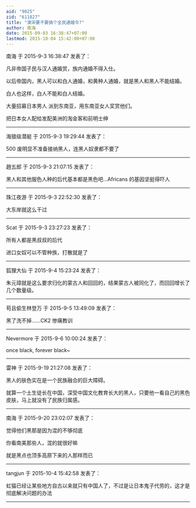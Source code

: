 ```yaml
---
aid: "9025"
zid: "611827"
title: "澳宋要不要搞个全民通婚令?"
author: 南海
date: 2015-09-03 16:38:47+07:00
lastmod: 2015-10-04 15:42:00+07:00
---
```


南海 于 2015-9-3 16:38:47 发表了：

凡非帝国子民与汉人通婚赏，族内通婚不得入仕。

以后帝国内，黑人可以和白人通婚，和黄种人通婚，就是黑人和黑人不能结婚。

白人也这样，白人不能和白人结婚。

大量招募日本男人 派到东南亚，用东南亚女人奖赏他们。

把日本女人配给发配美洲的淘金客和前明士绅

---

海狼级潜艇 于 2015-9-3 19:29:44 发表了：

500 废明显不准备接纳黑人，连黑人奴隶都不要了

---

趙五郎 于 2015-9-3 21:07:15 发表了：

黑人和其他服色人种的后代基本都是黑色吧…Africans 的基因坚挺得吓人

---

珠江夜游 于 2015-9-3 22:52:30 发表了：

大东岸就这么干过

---

Scat 于 2015-9-3 23:27:23 发表了：

所有人都是黑叔叔的后代

进口女奴可以不管种族，打散就是了

---

狐狸大仙 于 2015-9-4 15:23:24 发表了：

朱元璋就是这么要求归化的蒙古人和回回的，结果蒙古人被同化了，而回回增长了几个数量级。

---

苟且偷生林登万 于 2015-9-5 13:49:09 发表了：

黑了洗不掉……CK2 惨痛教训

---

Nevermore 于 2015-9-6 10:00:24 发表了：

once black, forever black~

---

雷神 于 2015-9-19 21:27:08 发表了：

黑人的肤色实在是一个民族融合的巨大障碍。

就算一个土生徒长在中国，深受中国文化教育长大的黑人，只要他一看自己的黑色皮肤，马上就没有了民族归属感。

---

南海 于 2015-9-20 23:02:07 发表了：

觉得他们黑那是因为混的不够彻底

你看南美那些人，混的就很好嘛

就是黑点也顶多高原下来的人那样而已

---

tangjun 于 2015-10-4 15:42:58 发表了：

虹猫已经让某些地方自古以来就只有中国人了，不过是让日本鬼子代劳的，这才是彻底解决问题的办法

---
